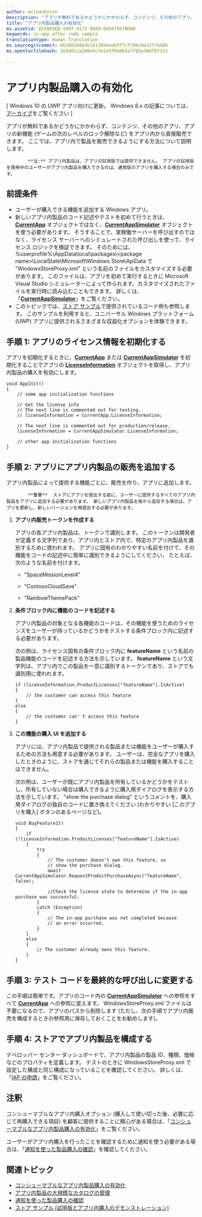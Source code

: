 ```yaml
---
author: mcleanbyron
Description: "アプリが無料であるかどうかにかかわらず、コンテンツ、その他のアプリ、アプリの新機能 (ゲームの次のレベルのロック解除など) をアプリ内から直接販売できます。 ここでは、アプリ内で製品を販売できるようにする方法について説明します。"
title: "アプリ内製品購入の有効化"
ms.assetid: D158E9EB-1907-4173-9889-66507957BD6B
keywords: in-app offer code sample
translationtype: Human Translation
ms.sourcegitcommit: bb28828463b14130deede9f7cf796c6e32fcb48b
ms.openlocfilehash: 2e9a011a248e4c7e1d3f06064a7f82e308f07131

---
```


# アプリ内製品購入の有効化

\[ Windows 10 の UWP アプリ向けに更新。 Windows 8.x の記事については、[アーカイブ](http://go.microsoft.com/fwlink/p/?linkid=619132)をご覧ください \]

アプリが無料であるかどうかにかかわらず、コンテンツ、その他のアプリ、アプリの新機能 (ゲームの次のレベルのロック解除など) をアプリ内から直接販売できます。 ここでは、アプリ内で製品を販売できるようにする方法について説明します。

> 
            **注:** アプリ内製品は、アプリの試用版では提供できません。 アプリの試用版を使用中のユーザーがアプリ内製品を購入できるのは、通常版のアプリを購入する場合のみです。

## 前提条件

-   ユーザーが購入できる機能を追加する Windows アプリ。
-   新しいアプリ内製品のコード記述やテストを初めて行うときは、[**CurrentApp**](https://msdn.microsoft.com/library/windows/apps/hh779765) オブジェクトではなく、[**CurrentAppSimulator**](https://msdn.microsoft.com/library/windows/apps/hh779766) オブジェクトを使う必要があります。 そうすることで、実稼働サーバーを呼び出すのではなく、ライセンス サーバーへのシミュレートされた呼び出しを使って、ライセンス ロジックを検証できます。 そのためには、%userprofile%\\AppData\\local\\packages\\&lt;package name&gt;\\LocalState\\Microsoft\\Windows Store\\ApiData で "WindowsStoreProxy.xml" という名前のファイルをカスタマイズする必要があります。 このファイルは、アプリを初めて実行するときに Microsoft Visual Studio シミュレーターによって作られます。カスタマイズされたファイルを実行時に読み込むこともできます。 詳しくは、「[**CurrentAppSimulator**](https://msdn.microsoft.com/library/windows/apps/hh779766)」をご覧ください。
-   このトピックでは、[ストア サンプル](http://go.microsoft.com/fwlink/p/?LinkID=627610)で提供されているコード例も参照します。 このサンプルを利用すると、ユニバーサル Windows プラットフォーム (UWP) アプリに提供されるさまざまな収益化オプションを体験できます。

## 手順 1: アプリのライセンス情報を初期化する

アプリを初期化するときに、[**CurrentApp**](https://msdn.microsoft.com/library/windows/apps/hh779765) または [**CurrentAppSimulator**](https://msdn.microsoft.com/library/windows/apps/hh779766) を初期化することでアプリの [**LicenseInformation**](https://msdn.microsoft.com/library/windows/apps/br225157) オブジェクトを取得し、アプリ内製品の購入を有効にします。

```CSharp
void AppInit()
{
    // some app initialization functions 

    // Get the license info
    // The next line is commented out for testing.
    // licenseInformation = CurrentApp.LicenseInformation;

    // The next line is commented out for production/release.       
    licenseInformation = CurrentAppSimulator.LicenseInformation;

    // other app initialization functions
}
```

## 手順 2: アプリにアプリ内製品の販売を追加する

アプリ内製品によって提供する機能ごとに、販売を作り、アプリに追加します。

> 
            **重要**  ストアにアプリを提出する前に、ユーザーに提供するすべてのアプリ内製品をアプリに追加する必要があります。 新しいアプリ内製品を後から追加する場合は、アプリを更新し、新しいバージョンを再提出する必要があります。

1.  **アプリ内販売トークンを作成する**

    アプリの各アプリ内製品は、トークンで識別します。 このトークンは開発者が定義する文字列であり、アプリ内とストア内で、特定のアプリ内製品を識別するために使われます。 アプリに固有のわかりやすい名前を付けて、その機能をコードの記述中に簡単に識別できるようにしてください。 たとえば、次のような名前を付けます。

    -   "SpaceMissionLevel4"
    
    -   "ContosoCloudSave"
    
    -   "RainbowThemePack"

2.  **条件ブロック内に機能のコードを記述する**

    アプリ内製品の対象となる各機能のコードは、その機能を使うためのライセンスをユーザーが持っているかどうかをテストする条件ブロック内に記述する必要があります。

    次の例は、ライセンス固有の条件ブロック内に **featureName** という名前の製品機能のコードを記述する方法を示しています。 **featureName** という文字列は、アプリ内でこの製品を一意に識別するトークンであり、ストアでも識別用に使われます。

    ```    CSharp
    if (licenseInformation.ProductLicenses["featureName"].IsActive) 
    {
        // the customer can access this feature
    } 
    else
    {
        // the customer can' t access this feature
    }
    ```

3.  **この機能の購入 UI を追加する**

    アプリには、アプリ内製品で提供される製品または機能をユーザーが購入するための方法も用意する必要があります。 ユーザーは、完全なアプリを購入したときのように、ストアを通じてそれらの製品または機能を購入することはできません。

    次の例は、ユーザーが既にアプリ内製品を所有しているかどうかをテストし、所有していない場合は購入できるように購入用ダイアログを表示する方法を示しています。 "show the purchase dialog" というコメントを、購入用ダイアログの独自のコードに置き換えてください (わかりやすい [このアプリを購入]  ボタンのあるページなど)。

    ```    CSharp
    void BuyFeature1() 
    {
        if (!licenseInformation.ProductLicenses["featureName"].IsActive)
        {
            try
            {
                // The customer doesn't own this feature, so 
                // show the purchase dialog.
                await CurrentAppSimulator.RequestProductPurchaseAsync("featureName", false);
        
                //Check the license state to determine if the in-app purchase was successful.
            }
            catch (Exception)
            {
                // The in-app purchase was not completed because 
                // an error occurred.
            }
        } 
        else
        {
            // The customer already owns this feature.
        }
    }
    ```

## 手順 3: テスト コードを最終的な呼び出しに変更する

この手順は簡単です。アプリのコード内の [**CurrentAppSimulator**](https://msdn.microsoft.com/library/windows/apps/hh779766) への参照をすべて [**CurrentApp**](https://msdn.microsoft.com/library/windows/apps/hh779765) への参照に変えます。 WindowsStoreProxy.xml ファイルは不要になるので、アプリのパスから削除します (ただし、次の手順でアプリ内販売を構成するときの参照用に保存しておくことをお勧めします)。

## 手順 4: ストアでアプリ内製品を構成する

デベロッパー センター ダッシュボードで、アプリ内製品の製品 ID、種類、価格などのプロパティを定義します。 テストのときに WindowsStoreProxy.xml で設定した構成と同じ構成になっていることを確認してください。 詳しくは、「[IAP の申請](https://msdn.microsoft.com/library/windows/apps/mt148551)」をご覧ください。

## 注釈

コンシューマブルなアプリ内購入オプション (購入して使い切った後、必要に応じて再購入できる項目) を顧客に提供することに関心がある場合は、「[コンシューマブルなアプリ内製品購入の有効化](enable-consumable-in-app-product-purchases.md)」をご覧ください。

ユーザーがアプリ内購入を行ったことを確認するために通知を使う必要がある場合は、「[通知を使った製品購入の確認](use-receipts-to-verify-product-purchases.md)」を確認してください。

## 関連トピック


* [コンシューマブルなアプリ内製品購入の有効化](enable-consumable-in-app-product-purchases.md)
* [アプリ内製品の大規模なカタログの管理](manage-a-large-catalog-of-in-app-products.md)
* [通知を使った製品購入の確認](use-receipts-to-verify-product-purchases.md)
* [ストア サンプル (試用版とアプリ内購入のデモンストレーション)](http://go.microsoft.com/fwlink/p/?LinkID=627610)







<!--HONumber=Jul16_HO1-->


